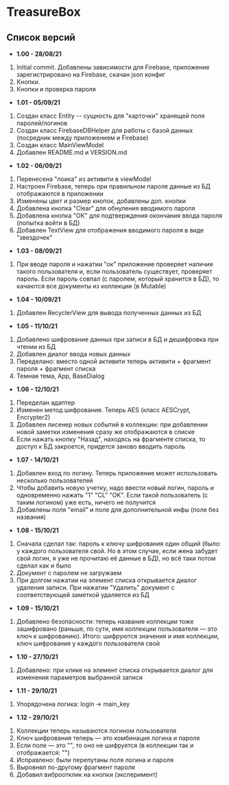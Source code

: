 # TreasureBox

## Список версий

* <b>1.00 - 28/08/21</b>
1. Initial commit. Добавлены зависимости для Firebase, приложение зарегистрировано на Firebase, скачан json конфиг
2. Кнопки.
3. Кнопки и проверка пароля
* <b>1.01 - 05/09/21</b>
1. Создан класс Entity -- сущность для "карточки" хранящей поля паролей/логинов
2. Создан класс FirebaseDBHelper для работы с базой данных (посредник между приложением и Firebase)
3. Создан класс MainViewModel
4. Добавлен README.md и VERSION.md
* <b>1.02 - 06/09/21</b>
1. Перенесена "лоика" из активити в viewModel
2. Настроен Firebase, теперь при правильном пароле данные из БД отображаются в приложении
3. Изменены цвет и размер кнопок, добавлены доп. кнопки
4. Добавлена кнопка "Clear" для обнуления вводимого пароля
5. Добавлена кнопка "ОК" для подтверждения окончания ввода пароля (попытка войти в БД)
6. Добавлен TextView для отображения вводимого пароля в виде "звездочек"
* <b>1.03 - 08/09/21</b>
1. При вводе пароля и нажатии "ок" приложение проверяет наличие такого пользователя и, если пользователь существует, проверяет пароль. Если пароль совпал (с паролем, который хранится в БД), то качаются все документы из коллекции (в Mutable<ArrayList>)
* <b>1.04 - 10/09/21</b>
1. Добавлен RecyclerView для вывода полученных данных из БД
* <b>1.05 - 11/10/21</b>
1. Добавлено шифрование данных при записи в БД и дешифровка при чтении из БД
2. Добавлен диалог ввода новых данных
3. Переделано: вместо одной активити теперь активити + фрагмент пароля + фрагмент списка
4. Темная тема, App, BaseDialog
* <b>1.06 - 12/10/21</b>
1. Переделан адаптер
2. Изменен метод шифрования. Теперь AES (класс AESCrypt, Encrypter2)
3. Добавлен лисенер новых событий в коллекции: при добавлении новой заметки изменения сразу же отображаются в списке
4. Если нажать кнопку "Назад", находясь на фрагменте списка, то доступ к БД закроется, придется заново вводить пароль
* <b>1.07 - 14/10/21</b>
1. Добавлен вход по логину. Теперь приложение может использовать несколько пользователей
2. Чтобы добавить новую учетку, надо ввести новый логин, пароль и одновременно нажать "1" "CL" "OK". Если такой пользователь (с таким логином) уже есть, ничего не получится
3. Добавлены поля "email" и поле для дополнительной инфы (поле без названия)
* <b>1.08 - 15/10/21</b>
1. Сначала сделал так: пароль к ключу шифрования один общий (было: у каждого пользователя свой. Но в этом случае, если жена забудет свой логин, я уже не прочитаю её данные в БД), но всё таки потом сделал как и было
2. Документ с паролем не загружаем
3. При долгом нажатии на элемент списка открывается диалог удаления записи. При нажатии "Удалить" документ с соответствующей заметкой удаляется из БД
* <b>1.09 - 15/10/21</b>
1. Добавлено безопасности: теперь название коллекции тоже зашифровано (раньше, по сути, имя коллекции пользователя — это ключ к шифрованию). Итого: шифруются значения и имя коллекции, ключ шифрования у каждого пользователя свой
* <b>1.10 - 27/10/21</b>
1. Добавлено: при клике на элемент списка открывается диалог для изменения параметров выбранной записи
* <b>1.11 - 29/10/21</b>
1. Упорядочена логика: login -> main_key
* <b>1.12 - 29/10/21</b>
1. Коллекции теперь называются логином пользователя
2. Ключ шифрования теперь — это комбинация логина и пароля
3. Если поле — это "", то оно не шифруется (в коллекции так и отображается: "")
4. Исправлено: были перепутаны поля логина и пароля
5. Выровнял по-другому фрагмент пароля
6. Добавил виброотклик на кнопки (эксперимент)
